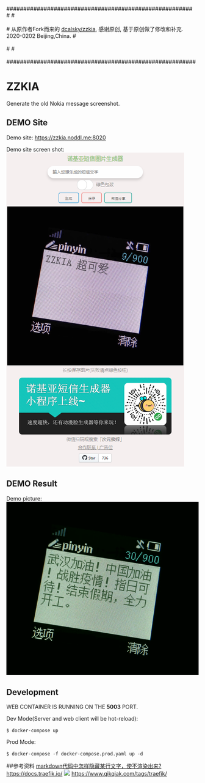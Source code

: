 \#\#\#\#\#\#\#\#\#\#\#\#\#\#\#\#\#\#\#\#\#\#\#\#\#\#\#\#\#\#\#\#\#\#\#\#\#\#\#\#\#\#\#\#\#\#\#\#\#\#\#\#\#\#\#
<br>\#                                                                                                          \#<br>
<br>\#   从原作者Fork而来的 [dcalsky/zzkia](https://github.com/dcalsky/zzkia), 感谢原创, 基于原创做了修改和补充.      2020-0202 Beijing,China.               \#<br>
<br>\#                                                                                                           \#<br>
<br>\#\#\#\#\#\#\#\#\#\#\#\#\#\#\#\#\#\#\#\#\#\#\#\#\#\#\#\#\#\#\#\#\#\#\#\#\#\#\#\#\#\#\#\#\#\#\#\#\#\#\#\#\#\#\#\#<br>
<!--注释，不会在浏览器中显示。-->
[^_^]:
    1
[>_<]:
    2
[>_>]:
    3
# ZZKIA

Generate the old Nokia message screenshot.

## DEMO Site

Demo site: https://zzkia.noddl.me:8020

Demo site screen shot: ![](./public/zzkia-01.png)

## DEMO Result 

Demo picture: ![](./public/whjyzgjy.png)

## Development

WEB CONTAINER IS RUNNING ON THE **5003** PORT.

Dev Mode(Server and web client will be hot-reload):

```
$ docker-compose up
```

Prod Mode:

```
$ docker-compose -f docker-compose.prod.yaml up -d
```
##参考资料
[markdown代码中怎样隐藏某行文字，使不渲染出来?](https://www.cnblogs.com/yangzhou33/p/8438461.html)
https://docs.traefik.io/ ![](https://docs.traefik.io/assets/img/traefik-architecture.png)
https://www.qikqiak.com/tags/traefik/


